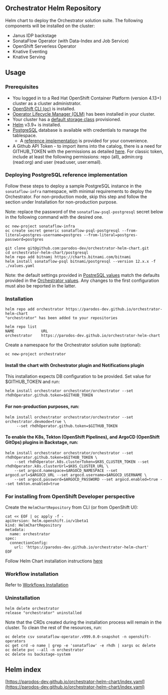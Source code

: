 ## Orchestrator Helm Repository
Helm chart to deploy the Orchestrator solution suite. The following components will be installed on the cluster:
- Janus IDP backstage
- SonataFlow Operator (with Data-Index and Job Service)
- OpenShift Serverless Operator
- Knative Eventing
- Knative Serving

## Usage

### Prerequisites
- You logged in to a Red Hat OpenShift Container Platform (version 4.13+) cluster as a cluster administrator.
- [OpenShift CLI (oc)](https://docs.openshift.com/container-platform/4.13/cli_reference/openshift_cli/getting-started-cli.html) is installed.
- [Operator Lifecycle Manager (OLM)](https://olm.operatorframework.io/docs/getting-started/) has been installed in your cluster.
- Your cluster has a [default storage class](https://docs.openshift.com/container-platform/4.13/storage/container_storage_interface/persistent-storage-csi-sc-manage.html) provisioned.
- [Helm](https://helm.sh/docs/intro/install/) v3.9+ is installed.
- [PostgreSQL](https://www.postgresql.org/) database is available with credentials to manage the tablespace.
  - A [reference implementation](#postgresql-deployment-reference-implementation) is provided for your convenience.
- A Github API Token - to import items into the catalog, there is a need for GITHUB_TOKEN with the permissions as detailed [here](https://backstage.io/docs/integrations/github/locations/). For classic token, include at least the following permissions: repo (all), admin:org (read:org) and user (read:user, user:email).

### Deploying PostgreSQL reference implementation
Follow these steps to deploy a sample PostgreSQL instance in the `sonataflow-infra` namespace, with minimal requirements to deploy the Orchestrator.
For non-production mode, skip this step and follow the section under Installation for non-production purpose.

Note: replace the password of the `sonataflow-psql-postgresql` secret below in the following command with the desired one.

```console
oc new-project sonataflow-infra
oc create secret generic sonataflow-psql-postgresql --from-literal=postgres-username=postgres --from-literal=postgres-password=postgres

git clone git@github.com:parodos-dev/orchestrator-helm-chart.git
cd orchestrator-helm-chart/postgresql
helm repo add bitnami https://charts.bitnami.com/bitnami
helm install sonataflow-psql bitnami/postgresql --version 12.x.x -f ./values.yaml
```

Note: the default settings provided in [PostreSQL values](./postgresql/values.yaml) match the defaults provided in the 
[Orchestrator values](./charts/orchestrator/values.yaml). 
Any changes to the first configuration must also be reported in the latter.

### Installation
```
helm repo add orchestrator https://parodos-dev.github.io/orchestrator-helm-chart
"orchestrator" has been added to your repositories

helm repo list
NAME        	URL                                                  
orchestrator	https://parodos-dev.github.io/orchestrator-helm-chart
```

Create a namespace for the Orchestrator solution suite (optional):
```console
oc new-project orchestrator
```

#### Install the chart with Orchestrator plugin and Notifications plugin
This installation expects DB configuration to be provided.
Set value for $GITHUB_TOKEN and run:
```console
helm install orchestrator orchestrator/orchestrator --set rhdhOperator.github.token=$GITHUB_TOKEN
```

#### For non-production purposes, run:
```console
helm install orchestrator orchestrator/orchestrator --set orchestrator.devmode=true \
     --set rhdhOperator.github.token=$GITHUB_TOKEN
```

#### To enable the K8s, Tekton (OpenShift Pipelines), and ArgoCD (OpenShift GitOps) plugins in Backstage, run:
```console
helm install orchestrator orchestrator/orchestrator --set rhdhOperator.github.token=$GITHUB_TOKEN \
    --set rhdhOperator.k8s.clusterToken=$K8S_CLUSTER_TOKEN --set rhdhOperator.k8s.clusterUrl=$K8S_CLUSTER_URL \
    --set argocd.namespace=$ARGOCD_NAMESPACE --set argocd.url=$ARGOCD_URL --set argocd.username=$ARGOCD_USERNAME \
    --set argocd.password=$ARGOCD_PASSWORD --set argocd.enabled=true --set tekton.enabled=true
```

### For installing from OpenShift Developer perspective
Create the `HelmChartRepository` from CLI (or from OpenShift UI):
```shell
cat << EOF | oc apply -f -
apiVersion: helm.openshift.io/v1beta1
kind: HelmChartRepository
metadata:
  name: orchestrator
spec:
  connectionConfig:
    url: 'https://parodos-dev.github.io/orchestrator-helm-chart'
EOF
```
Follow Helm Chart installation instructions [here](https://docs.openshift.com/container-platform/4.15/applications/working_with_helm_charts/configuring-custom-helm-chart-repositories.html)

### Workflow installation

Refer to [Workflows Installation](https://www.parodos.dev/serverless-workflows-config/)

### Uninstallation
```console
helm delete orchestrator
release "orchestrator" uninstalled
```

Note that the CRDs created during the installation process will remain in the cluster. To clean the rest of the resources, run:
```console
oc delete csv sonataflow-operator.v999.0.0-snapshot -n openshift-operators
oc get crd -o name | grep -e 'sonataflow' -e rhdh | xargs oc delete
oc delete pvc --all -n orchestrator
oc delete ns backstage-system
```

## Helm index
[https://parodos-dev.github.io/orchestrator-helm-chart/index.yaml](https://parodos-dev.github.io/orchestrator-helm-chart/index.yaml)
